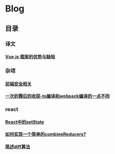 # Blog

## 目录

### 译文
#### [Vue.js 框架的优势与缺陷](https://github.com/alekoshen712/Blog/issues/4)

### 杂项
#### [前端安全相关](https://github.com/alekoshen712/FE-Safety/blob/master/README.md)
#### [一次折腾后的收获-ts编译和webpack编译的一点不同](https://github.com/alekoshen712/Blog/issues/10)

### react
#### [React中的setState](https://github.com/alekoshen712/Blog/issues/6)
#### [如何实现一个简单的combineReducers?](https://github.com/alekoshen712/Blog/issues/7)
#### [简述diff算法](https://github.com/alekoshen712/Blog/issues/9)

